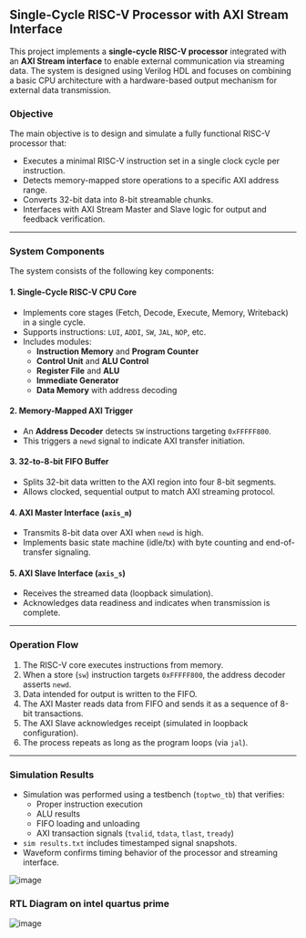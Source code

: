 ## Single-Cycle RISC-V Processor with AXI Stream Interface

This project implements a **single-cycle RISC-V processor** integrated with an **AXI Stream interface** to enable external communication via streaming data. The system is designed using Verilog HDL and focuses on combining a basic CPU architecture with a hardware-based output mechanism for external data transmission.

### Objective

The main objective is to design and simulate a fully functional RISC-V processor that:
- Executes a minimal RISC-V instruction set in a single clock cycle per instruction.
- Detects memory-mapped store operations to a specific AXI address range.
- Converts 32-bit data into 8-bit streamable chunks.
- Interfaces with AXI Stream Master and Slave logic for output and feedback verification.

---

### System Components

The system consists of the following key components:

#### 1. **Single-Cycle RISC-V CPU Core**
- Implements core stages (Fetch, Decode, Execute, Memory, Writeback) in a single cycle.
- Supports instructions: `LUI`, `ADDI`, `SW`, `JAL`, `NOP`, etc.
- Includes modules:
  - **Instruction Memory** and **Program Counter**
  - **Control Unit** and **ALU Control**
  - **Register File** and **ALU**
  - **Immediate Generator**
  - **Data Memory** with address decoding

#### 2. **Memory-Mapped AXI Trigger**
- An **Address Decoder** detects `SW` instructions targeting `0xFFFFF800`.
- This triggers a `newd` signal to indicate AXI transfer initiation.

#### 3. **32-to-8-bit FIFO Buffer**
- Splits 32-bit data written to the AXI region into four 8-bit segments.
- Allows clocked, sequential output to match AXI streaming protocol.

#### 4. **AXI Master Interface (`axis_m`)**
- Transmits 8-bit data over AXI when `newd` is high.
- Implements basic state machine (idle/tx) with byte counting and end-of-transfer signaling.

#### 5. **AXI Slave Interface (`axis_s`)**
- Receives the streamed data (loopback simulation).
- Acknowledges data readiness and indicates when transmission is complete.

---

### Operation Flow

1. The RISC-V core executes instructions from memory.
2. When a store (`sw`) instruction targets `0xFFFFF800`, the address decoder asserts `newd`.
3. Data intended for output is written to the FIFO.
4. The AXI Master reads data from FIFO and sends it as a sequence of 8-bit transactions.
5. The AXI Slave acknowledges receipt (simulated in loopback configuration).
6. The process repeats as long as the program loops (via `jal`).

---

### Simulation Results

- Simulation was performed using a testbench (`toptwo_tb`) that verifies:
  - Proper instruction execution
  - ALU results
  - FIFO loading and unloading
  - AXI transaction signals (`tvalid`, `tdata`, `tlast`, `tready`)
- `sim results.txt` includes timestamped signal snapshots.
- Waveform confirms timing behavior of the processor and streaming interface.

![image](https://github.com/user-attachments/assets/b4b58cfe-de23-4378-a154-7326dcf160d4)

### RTL Diagram on intel quartus prime
![image](https://github.com/user-attachments/assets/a59aa9d8-7ea9-4a1f-9d72-ba98363488cd)



